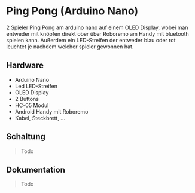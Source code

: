 # Ping Pong (Arduino Nano)

2 Spieler Ping Pong am arduino nano auf einem OLED Display, wobei man entweder mit knöpfen direkt ober über Roboremo am Handy mit bluetooth spielen kann. Außerdem ein LED-Streifen der entweder blau oder rot leuchtet je nachdem welcher spieler gewonnen hat.

## Hardware

- Arduino Nano 
- Led LED-Streifen 
- OLED Display
- 2 Buttons
- HC-05 Modul
- Android Handy mit Roboremo
- Kabel, Steckbrett, ...

## Schaltung

> Todo

## Dokumentation

> Todo
